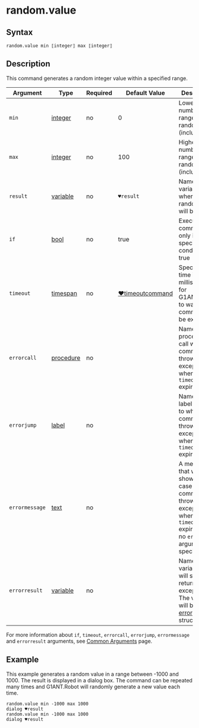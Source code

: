 # random.value

## Syntax

```G1ANT
random.value min ⟦integer⟧ max ⟦integer⟧
```

## Description

This command generates a random integer value within a specified range.

| Argument | Type | Required | Default Value | Description |
| -------- | ---- | -------- | ------------- | ----------- |
|`min`| [integer](../../G1ANT.Language/Structures/IntegerStructure.md) | no| 0| Lowest number in the range for a random value (inclusive) |
|`max`| [integer](../../G1ANT.Language/Structures/IntegerStructure.md) | no| 100| Highest number in the range for a random value (inclusive) |
| `result`       | [variable](../../G1ANT.Language/Structures/VariableStructure.md) | no       | `♥result`                                                   | Name of a variable where the random value will be stored |
| `if`           | [bool](../../G1ANT.Language/Structures/BooleanStructure.md) | no       | true                                                        | Executes the command only if a specified condition is true   |
| `timeout`      | [timespan](../../G1ANT.Language/Structures/TimeSpanStructure.md) | no       | [♥timeoutcommand](../Variables/TimeoutCommandVariable.md) | Specifies time in milliseconds for G1ANT.Robot to wait for the command to be executed |
| `errorcall`    | [procedure](../../G1ANT.Language/Structures/ProcedureStructure.md) | no       |                                                             | Name of a procedure to call when the command throws an exception or when a given `timeout` expires |
| `errorjump`    | [label](../../G1ANT.Language/Structures/LabelStructure.md) | no       |                                                             | Name of the label to jump to when the command throws an exception or when a given `timeout` expires |
| `errormessage` | [text](../../G1ANT.Language/Structures/TextStructure.md) | no       |                                                             | A message that will be shown in case the command throws an exception or when a given `timeout` expires, and no `errorjump` argument is specified |
| `errorresult`  | [variable](../../G1ANT.Language/Structures/VariableStructure.md) | no       |                                                             | Name of a variable that will store the returned exception. The variable will be of [error](../../G1ANT.Language/Structures/ErrorStructure.md) structure  |

For more information about `if`, `timeout`, `errorcall`, `errorjump`, `errormessage` and `errorresult` arguments, see [Common Arguments](../../../appendices/common-arguments.md) page.

## Example

This example generates a random value in a range between -1000 and 1000. The result is displayed in a dialog box. The command can be repeated many times and G1ANT.Robot will randomly generate a new value each time.

```G1ANT
random.value min -1000 max 1000
dialog ♥result
random.value min -1000 max 1000
dialog ♥result
```

